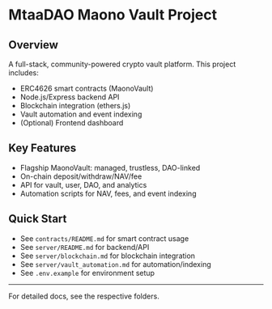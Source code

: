 # MtaaDAO Maono Vault Project

## Overview
A full-stack, community-powered crypto vault platform. This project includes:
- ERC4626 smart contracts (MaonoVault)
- Node.js/Express backend API
- Blockchain integration (ethers.js)
- Vault automation and event indexing
- (Optional) Frontend dashboard

## Key Features
- Flagship MaonoVault: managed, trustless, DAO-linked
- On-chain deposit/withdraw/NAV/fee
- API for vault, user, DAO, and analytics
- Automation scripts for NAV, fees, and event indexing

## Quick Start
- See `contracts/README.md` for smart contract usage
- See `server/README.md` for backend/API
- See `server/blockchain.md` for blockchain integration
- See `server/vault_automation.md` for automation/indexing
- See `.env.example` for environment setup

---

For detailed docs, see the respective folders.
